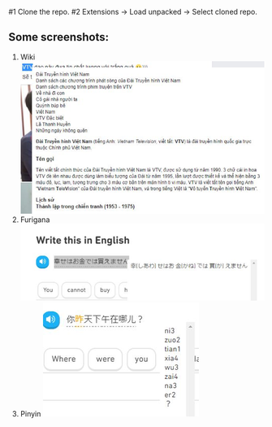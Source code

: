 #1 Clone the repo.
#2 Extensions -> Load unpacked -> Select cloned repo.

## Some screenshots:
1. Wiki
![alt](./screenshots/wiki.jpg)
2. Furigana
![alt](./screenshots/furi.jpg)
3. Pinyin
![alt](./screenshots/pinyin.jpg)